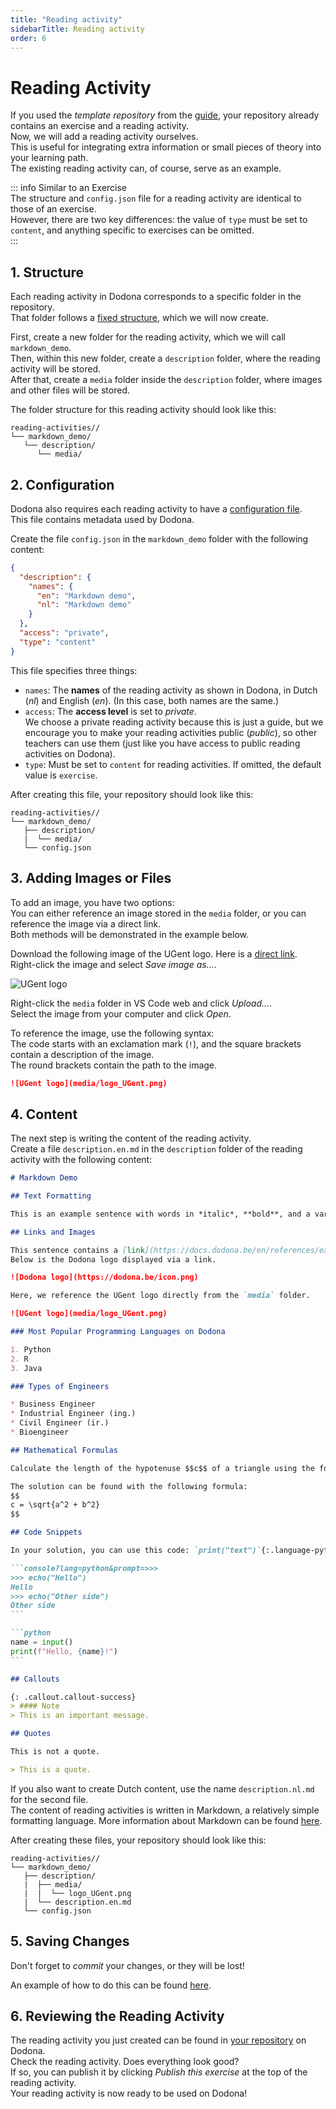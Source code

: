 ```yaml
---
title: "Reading activity"
sidebarTitle: Reading activity
order: 6
---
```


# Reading Activity

If you used the _template repository_ from the [guide](/en/guides/exercises/creating-exercises/introduction/), your repository already contains an exercise and a reading activity.  
Now, we will add a reading activity ourselves.  
This is useful for integrating extra information or small pieces of theory into your learning path.  
The existing reading activity can, of course, serve as an example.

::: info Similar to an Exercise  
The structure and `config.json` file for a reading activity are identical to those of an exercise.  
However, there are two key differences: the value of `type` must be set to `content`, and anything specific to exercises can be omitted.  
:::

## 1. Structure

Each reading activity in Dodona corresponds to a specific folder in the repository.  
That folder follows a [fixed structure](/en/references/exercise-directory-structure), which we will now create.

First, create a new folder for the reading activity, which we will call `markdown_demo`.  
Then, within this new folder, create a `description` folder, where the reading activity will be stored.  
After that, create a `media` folder inside the `description` folder, where images and other files will be stored.

The folder structure for this reading activity should look like this:

```
reading-activities//
└── markdown_demo/
   └── description/
      └── media/
```

## 2. Configuration

Dodona also requires each reading activity to have a [configuration file](/en/references/exercise-config).  
This file contains metadata used by Dodona.

Create the file `config.json` in the `markdown_demo` folder with the following content:

```json
{
  "description": {
    "names": {
      "en": "Markdown demo",
      "nl": "Markdown demo"
    }
  },
  "access": "private",
  "type": "content"
}
```

This file specifies three things:

- `names`: The **names** of the reading activity as shown in Dodona, in Dutch (_nl_) and English (_en_). (In this case, both names are the same.)
- `access`: The **access level** is set to _private_.  
  We choose a private reading activity because this is just a guide, but we encourage you to make your reading activities public (_public_), so other teachers can use them (just like you have access to public reading activities on Dodona).
- `type`: Must be set to `content` for reading activities. If omitted, the default value is `exercise`.

After creating this file, your repository should look like this:

```
reading-activities//
└── markdown_demo/
   ├── description/
   |  └── media/
   └── config.json
```

## 3. Adding Images or Files

To add an image, you have two options:  
You can either reference an image stored in the `media` folder, or you can reference the image via a direct link.  
Both methods will be demonstrated in the example below.

Download the following image of the UGent logo. Here is a [direct link](https://styleguide.ugent.be/files/uploads/logo_UGent_NL_RGB_2400_kleur_witbg.png).  
Right-click the image and select _Save image as..._.

![UGent logo](logo_UGent.png)

Right-click the `media` folder in VS Code web and click _Upload..._.  
Select the image from your computer and click _Open_.

To reference the image, use the following syntax:  
The code starts with an exclamation mark (`!`), and the square brackets contain a description of the image.  
The round brackets contain the path to the image.

```markdown
![UGent logo](media/logo_UGent.png)
```

## 4. Content

The next step is writing the content of the reading activity.  
Create a file `description.en.md` in the `description` folder of the reading activity with the following content:

````markdown
# Markdown Demo

## Text Formatting

This is an example sentence with words in *italic*, **bold**, and a variable `result` in function `compute_solution()`.

## Links and Images

This sentence contains a [link](https://docs.dodona.be/en/references/exercise-description/) to the Dodona guide on Markdown.  
Below is the Dodona logo displayed via a link.

![Dodona logo](https://dodona.be/icon.png)

Here, we reference the UGent logo directly from the `media` folder.

![UGent logo](media/logo_UGent.png)

### Most Popular Programming Languages on Dodona

1. Python
2. R
3. Java

### Types of Engineers

* Business Engineer
* Industrial Engineer (ing.)
* Civil Engineer (ir.)
* Bioengineer

## Mathematical Formulas

Calculate the length of the hypotenuse $$c$$ of a triangle using the formula $$c^2 = a^2 + b^2$$.

The solution can be found with the following formula:
$$
c = \sqrt{a^2 + b^2}
$$

## Code Snippets

In your solution, you can use this code: `print("text")`{:.language-python}.

```console?lang=python&prompt=>>>
>>> echo("Hello")
Hello
>>> echo("Other side")
Other side
```

```python
name = input()
print(f"Hello, {name}!")
```

## Callouts

{: .callout.callout-success}
> #### Note  
> This is an important message.

## Quotes

This is not a quote.

> This is a quote.
````

If you also want to create Dutch content, use the name `description.nl.md` for the second file.  
The content of reading activities is written in Markdown, a relatively simple formatting language. More information about Markdown can be found [here](/en/references/exercise-description).

After creating these files, your repository should look like this:

```
reading-activities//
└── markdown_demo/
   ├── description/
   |  ├── media/
   |  |  └── logo_UGent.png
   |  └── description.en.md
   └── config.json
```

## 5. Saving Changes

Don't forget to _commit_ your changes, or they will be lost!

An example of how to do this can be found [here](/en/guides/exercises/creating-exercises/exercise/#_5-saving-changes).

## 6. Reviewing the Reading Activity

The reading activity you just created can be found in [your repository](https://dodona.be/en/repositories/) on Dodona.  
Check the reading activity. Does everything look good?  
If so, you can publish it by clicking _Publish this exercise_ at the top of the reading activity.  
Your reading activity is now ready to be used on Dodona!
